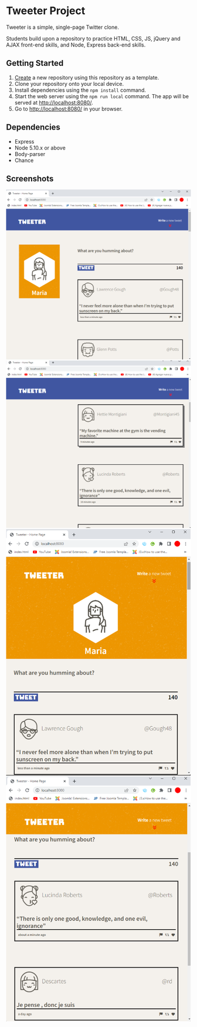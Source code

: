 # Tweeter Project

Tweeter is a simple, single-page Twitter clone.

Students build upon a repository to practice HTML, CSS, JS, jQuery and AJAX front-end skills, and  Node, Express back-end skills.

## Getting Started

1. [Create](https://docs.github.com/en/repositories/creating-and-managing-repositories/creating-a-repository-from-a-template) a new repository using this repository as a template.
2. Clone your repository onto your local device.
3. Install dependencies using the `npm install` command.
3. Start the web server using the `npm run local` command. The app will be served at <http://localhost:8080/>.
4. Go to <http://localhost:8080/> in your browser.

## Dependencies

- Express
- Node 5.10.x or above
- Body-parser
- Chance

## Screenshots
![](https://github.com/ive-m/tweeter/blob/master/docs/tweeter-fullscreen.png)
![](https://github.com/ive-m/tweeter/blob/master/docs/tweeter-fullscreen-scroll%20down.png)
![](https://github.com/ive-m/tweeter/blob/master/docs/tweeter.png)
![](https://github.com/ive-m/tweeter/blob/master/docs/tweeter-scroll%20down.png)
